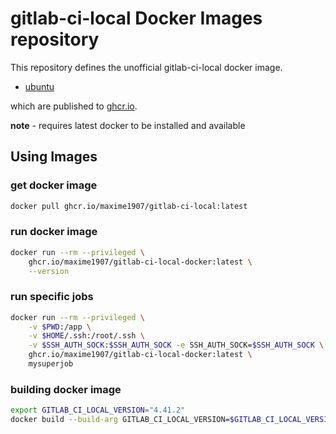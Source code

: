 # gitlab-ci-local Docker Images repository

This repository defines the unofficial gitlab-ci-local docker image.

* [ubuntu](ubuntu/)

which are published to [ghcr.io](https://github.com/maxime1907/gitlab-ci-local-docker/pkgs/container/gitlab-ci-local).


__note__ - requires latest docker to be installed and available

## Using Images

### get docker image

```bash
docker pull ghcr.io/maxime1907/gitlab-ci-local:latest
```

### run docker image

```bash
docker run --rm --privileged \
	ghcr.io/maxime1907/gitlab-ci-local-docker:latest \
	--version
```

### run specific jobs
```bash
docker run --rm --privileged \
	-v $PWD:/app \
	-v $HOME/.ssh:/root/.ssh \
	-v $SSH_AUTH_SOCK:$SSH_AUTH_SOCK -e SSH_AUTH_SOCK=$SSH_AUTH_SOCK \
	ghcr.io/maxime1907/gitlab-ci-local-docker:latest \
	mysuperjob
```

### building docker image

```bash
export GITLAB_CI_LOCAL_VERSION="4.41.2"
docker build --build-arg GITLAB_CI_LOCAL_VERSION=$GITLAB_CI_LOCAL_VERSION -t gitlab-ci-local:$GITLAB_CI_LOCAL_VERSION docker/dind
```
